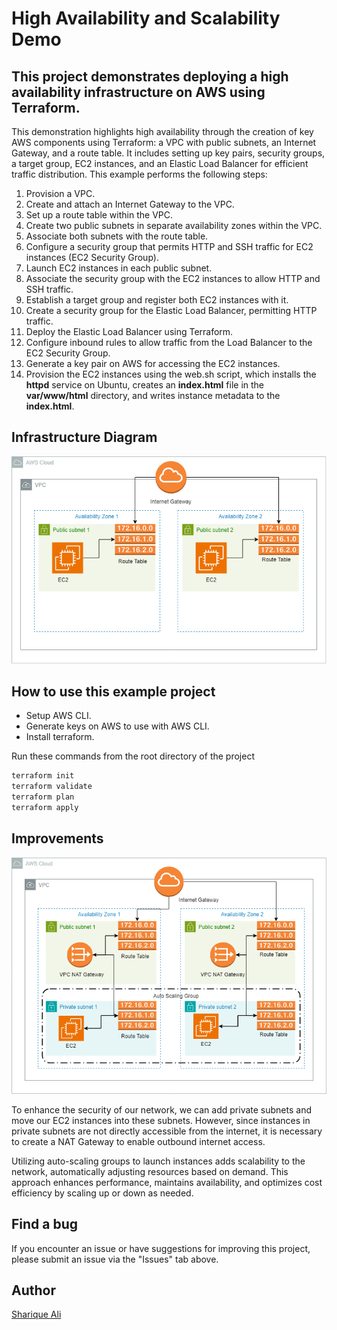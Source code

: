 # High Availability and Scalability Demo

## This project demonstrates deploying a high availability infrastructure on AWS using Terraform.

This demonstration highlights high availability through the creation of key AWS components using Terraform: a VPC with public subnets, an Internet Gateway, and a route table. It includes setting up key pairs, security groups, a target group, EC2 instances, and an Elastic Load Balancer for efficient traffic distribution. This example performs the following steps:

1. Provision a VPC.
2. Create and attach an Internet Gateway to the VPC.
3. Set up a route table within the VPC.
4. Create two public subnets in separate availability zones within the VPC.
5. Associate both subnets with the route table.
6. Configure a security group that permits HTTP and SSH traffic for EC2 instances (EC2 Security Group).
7. Launch EC2 instances in each public subnet.
8. Associate the security group with the EC2 instances to allow HTTP and SSH traffic.
9. Establish a target group and register both EC2 instances with it.
10. Create a security group for the Elastic Load Balancer, permitting HTTP traffic.
11. Deploy the Elastic Load Balancer using Terraform.
12. Configure inbound rules to allow traffic from the Load Balancer to the EC2 Security Group.
13. Generate a key pair on AWS for accessing the EC2 instances.
14. Provision the EC2 instances using the web.sh script, which installs the __httpd__ service on Ubuntu, creates an __index.html__ file in the __var/www/html__ directory, and writes instance metadata to the __index.html__.

## Infrastructure Diagram
![Infrastructure Diagram](./HighAvailability.01.png)


## How to use this example project
* Setup AWS CLI.
* Generate keys on AWS to use with AWS CLI.
* Install terraform.

Run these commands from the root directory of the project
```bash
terraform init
terraform validate
terraform plan
terraform apply
```
## Improvements
![Improve Infrastructure Diagram](./HighAvailability.02.png)  

To enhance the security of our network, we can add private subnets and move our EC2 instances into these subnets. However, since instances in private subnets are not directly accessible from the internet, it is necessary to create a NAT Gateway to enable outbound internet access.

Utilizing auto-scaling groups to launch instances adds scalability to the network, automatically adjusting resources based on demand. This approach enhances performance, maintains availability, and optimizes cost efficiency by scaling up or down as needed.

## Find a bug
If you encounter an issue or have suggestions for improving this project, please submit an issue via the "Issues" tab above.

## Author

[Sharique Ali](https://github.com/sharique-tech1987)

